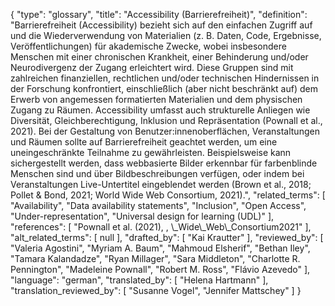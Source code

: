 {
    "type": "glossary",
    "title": "Accessibility (Barrierefreiheit)",
    "definition": "Barrierefreiheit (Accessibility) bezieht sich auf den einfachen Zugriff auf und die Wiederverwendung von Materialien (z. B. Daten, Code, Ergebnisse, Veröffentlichungen) für akademische Zwecke, wobei insbesondere Menschen mit einer chronischen Krankheit, einer Behinderung und/oder Neurodivergenz der Zugang erleichtert wird. Diese Gruppen sind mit zahlreichen finanziellen, rechtlichen und/oder technischen Hindernissen in der Forschung konfrontiert, einschließlich (aber nicht beschränkt auf) dem Erwerb von angemessen formatierten Materialien und dem physischen Zugang zu Räumen. Accessibility umfasst auch strukturelle Anliegen wie Diversität, Gleichberechtigung, Inklusion und Repräsentation (Pownall et al., 2021). Bei der Gestaltung von Benutzer:innenoberflächen, Veranstaltungen und Räumen sollte auf Barrierefreiheit geachtet werden, um eine uneingeschränkte Teilnahme zu gewährleisten. Beispielsweise kann sichergestellt werden, dass webbasierte Bilder erkennbar für farbenblinde Menschen sind und über Bildbeschreibungen verfügen, oder indem bei Veranstaltungen Live-Untertitel eingeblendet werden (Brown et al., 2018; Pollet & Bond, 2021; World Wide Web Consortium, 2021).",
    "related_terms": [
        "Availability",
        "Data availability statements",
        "Inclusion",
        "Open Access",
        "Under-representation",
        "Universal design for learning (UDL)"
    ],
    "references": [
        "Pownall et al. (2021), , \\_Wide\\_Web\\_Consortium2021"
    ],
    "alt_related_terms": [
        null
    ],
    "drafted_by": [
        "Kai Krautter"
    ],
    "reviewed_by": [
        "Valeria Agostini",
        "Myriam A. Baum",
        "Mahmoud Elsherif",
        "Bethan Iley",
        "Tamara Kalandadze",
        "Ryan Millager",
        "Sara Middleton",
        "Charlotte R. Pennington",
        "Madeleine Pownall",
        "Robert M. Ross",
        "Flávio Azevedo"
    ],
    "language": "german",
    "translated_by": [
        "Helena Hartmann"
    ],
    "translation_reviewed_by": [
        "Susanne Vogel",
        "Jennifer Mattschey"
    ]
}